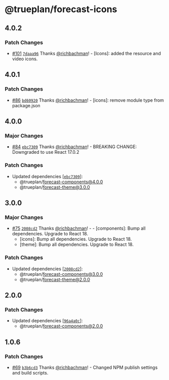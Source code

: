 # @trueplan/forecast-icons

## 4.0.2

### Patch Changes

- [#101](https://github.com/trueplan/forecast/pull/101) [`7daaa96`](https://github.com/trueplan/forecast/commit/7daaa96eebbe1d68bc403a0706c095fe7330330c) Thanks [@richbachman](https://github.com/richbachman)! - [Icons]: added the resource and video icons.

## 4.0.1

### Patch Changes

- [#86](https://github.com/trueplan/forecast/pull/86) [`bd60920`](https://github.com/trueplan/forecast/commit/bd6092001726daec4b79355617f2eadd52ac119d) Thanks [@richbachman](https://github.com/richbachman)! - [icons]: remove module type from package.json

## 4.0.0

### Major Changes

- [#84](https://github.com/trueplan/forecast/pull/84) [`ebc7309`](https://github.com/trueplan/forecast/commit/ebc73092b3eda58746d339e32cbf81d0d0bca7d5) Thanks [@richbachman](https://github.com/richbachman)! - BREAKING CHANGE: Downgraded to use React 17.0.2

### Patch Changes

- Updated dependencies [[`ebc7309`](https://github.com/trueplan/forecast/commit/ebc73092b3eda58746d339e32cbf81d0d0bca7d5)]:
  - @trueplan/forecast-components@4.0.0
  - @trueplan/forecast-theme@3.0.0

## 3.0.0

### Major Changes

- [#75](https://github.com/trueplan/forecast/pull/75) [`2008cd2`](https://github.com/trueplan/forecast/commit/2008cd2dec7fdb6b2e3c2881f732a097150e7061) Thanks [@richbachman](https://github.com/richbachman)! - - [components]: Bump all dependencies. Upgrade to React 18.
  - [icons]: Bump all dependencies. Upgrade to React 18.
  - [theme]: Bump all dependencies. Upgrade to React 18.

### Patch Changes

- Updated dependencies [[`2008cd2`](https://github.com/trueplan/forecast/commit/2008cd2dec7fdb6b2e3c2881f732a097150e7061)]:
  - @trueplan/forecast-components@3.0.0
  - @trueplan/forecast-theme@2.0.0

## 2.0.0

### Patch Changes

- Updated dependencies [[`96a4a0c`](https://github.com/trueplan/forecast/commit/96a4a0cc0e7f2527bc0d5b5d767fbb86de663d8d)]:
  - @trueplan/forecast-components@2.0.0

## 1.0.6

### Patch Changes

- [#69](https://github.com/trueplan/forecast/pull/69) [`b3b6cd3`](https://github.com/trueplan/forecast/commit/b3b6cd3cae15e2fabb747809daae490007f30040) Thanks [@richbachman](https://github.com/richbachman)! - Changed NPM publish settings and build scripts.
